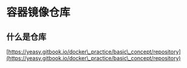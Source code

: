 # 容器镜像仓库

## 什么是仓库

[https://yeasy.gitbook.io/docker\_practice/basic\_concept/repository](https://yeasy.gitbook.io/docker\_practice/basic\_concept/repository)
